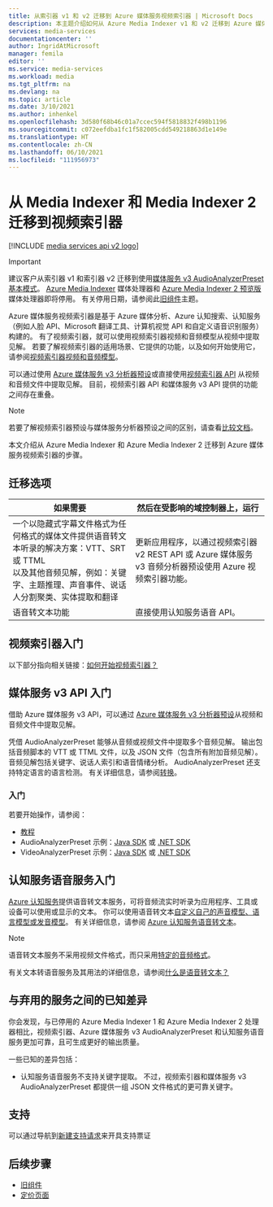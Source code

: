 ```yaml
---
title: 从索引器 v1 和 v2 迁移到 Azure 媒体服务视频索引器 | Microsoft Docs
description: 本主题介绍如何从 Azure Media Indexer v1 和 v2 迁移到 Azure 媒体服务视频索引器。
services: media-services
documentationcenter: ''
author: IngridAtMicrosoft
manager: femila
editor: ''
ms.service: media-services
ms.workload: media
ms.tgt_pltfrm: na
ms.devlang: na
ms.topic: article
ms.date: 3/10/2021
ms.author: inhenkel
ms.openlocfilehash: 3d580f68b46c01a7ccec594f5818832f498b1196
ms.sourcegitcommit: c072eefdba1fc1f582005cdd549218863d1e149e
ms.translationtype: HT
ms.contentlocale: zh-CN
ms.lasthandoff: 06/10/2021
ms.locfileid: "111956973"
---
```

# <a name="migrate-from-media-indexer-and-media-indexer-2-to-video-indexer"></a>从 Media Indexer 和 Media Indexer 2 迁移到视频索引器

[!INCLUDE [media services api v2 logo](./includes/v2-hr.md)]

> [!IMPORTANT]
> 建议客户从索引器 v1 和索引器 v2 迁移到使用[媒体服务 v3 AudioAnalyzerPreset 基本模式](../latest/analyze-video-audio-files-concept.md)。 [Azure Media Indexer](media-services-index-content.md) 媒体处理器和 [Azure Media Indexer 2 预览版](./legacy-components.md)媒体处理器即将停用。 有关停用日期，请参阅此[旧组件](legacy-components.md)主题。

Azure 媒体服务视频索引器是基于 Azure 媒体分析、Azure 认知搜索、认知服务（例如人脸 API、Microsoft 翻译工具、计算机视觉 API 和自定义语音识别服务）构建的。 有了视频索引器，就可以使用视频索引器视频和音频模型从视频中提取见解。 若要了解视频索引器的适用场景、它提供的功能，以及如何开始使用它，请参阅[视频索引器视频和音频模型](../../azure-video-analyzer/video-analyzer-for-media-docs/video-indexer-overview.md)。 

可以通过使用 [Azure 媒体服务 v3 分析器预设](../latest/analyze-video-audio-files-concept.md)或直接使用[视频索引器 API](https://api-portal.videoindexer.ai/) 从视频和音频文件中提取见解。 目前，视频索引器 API 和媒体服务 v3 API 提供的功能之间存在重叠。

> [!NOTE]
> 若要了解视频索引器预设与媒体服务分析器预设之间的区别，请查看[比较文档](../../azure-video-analyzer/video-analyzer-for-media-docs/compare-video-indexer-with-media-services-presets.md)。

本文介绍从 Azure Media Indexer 和 Azure Media Indexer 2 迁移到 Azure 媒体服务视频索引器的步骤。  

## <a name="migration-options"></a>迁移选项

|如果需要  |然后在受影响的域控制器上，运行 |
|---|---|
|一个以隐藏式字幕文件格式为任何格式的媒体文件提供语音转文本听录的解决方案：VTT、SRT 或 TTML<br/>以及其他音频见解，例如：关键字、主题推理、声音事件、说话人分割聚类、实体提取和翻译| 更新应用程序，以通过视频索引器 v2 REST API 或 Azure 媒体服务 v3 音频分析器预设使用 Azure 视频索引器功能。|
|语音转文本功能| 直接使用认知服务语音 API。|  

## <a name="getting-started-with-video-indexer"></a>视频索引器入门

以下部分指向相关链接：[如何开始视频索引器？](../../azure-video-analyzer/video-analyzer-for-media-docs/video-indexer-overview.md#how-can-i-get-started-with-video-analyzer-for-media) 

## <a name="getting-started-with-media-services-v3-apis"></a>媒体服务 v3 API 入门

借助 Azure 媒体服务 v3 API，可以通过 [Azure 媒体服务 v3 分析器预设](../latest/analyze-video-audio-files-concept.md)从视频和音频文件中提取见解。

凭借 AudioAnalyzerPreset 能够从音频或视频文件中提取多个音频见解。 输出包括音频脚本的 VTT 或 TTML 文件，以及 JSON 文件（包含所有附加音频见解）。 音频见解包括关键字、说话人索引和语音情绪分析。 AudioAnalyzerPreset 还支持特定语言的语言检测。 有关详细信息，请参阅[转换](/rest/api/media/transforms/createorupdate#audioanalyzerpreset)。

### <a name="get-started"></a>入门

若要开始操作，请参阅：

* [教程](../latest/analyze-videos-tutorial.md)
* AudioAnalyzerPreset 示例：[Java SDK](https://github.com/Azure-Samples/media-services-v3-java/tree/master/AudioAnalytics/AudioAnalyzer) 或 [.NET SDK](https://github.com/Azure-Samples/media-services-v3-dotnet/tree/master/AudioAnalytics/AudioAnalyzer)
* VideoAnalyzerPreset 示例：[Java SDK](https://github.com/Azure-Samples/media-services-v3-java/tree/master/VideoAnalytics/VideoAnalyzer) 或 [.NET SDK](https://github.com/Azure-Samples/media-services-v3-dotnet/tree/master/VideoAnalytics/VideoAnalyzer)

## <a name="getting-started-with-cognitive-services-speech-services"></a>认知服务语音服务入门

[Azure 认知服务](../../cognitive-services/index.yml)提供语音转文本服务，可将音频流实时听录为应用程序、工具或设备可以使用或显示的文本。 你可以使用语音转文本[自定义自己的声音模型、语言模型或发音模型](../../cognitive-services/speech-service/how-to-custom-speech-train-model.md)。 有关详细信息，请参阅 [Azure 认知服务语音转文本](../../cognitive-services/speech-service/speech-to-text.md)。 

> [!NOTE] 
> 语音转文本服务不采用视频文件格式，而只采用[特定的音频格式](../../cognitive-services/speech-service/rest-speech-to-text.md#audio-formats)。 

有关文本转语音服务及其用法的详细信息，请参阅[什么是语音转文本？](../../cognitive-services/speech-service/speech-to-text.md)

## <a name="known-differences-from-deprecated-services"></a>与弃用的服务之间的已知差异

你会发现，与已停用的 Azure Media Indexer 1 和 Azure Media Indexer 2 处理器相比，视频索引器、Azure 媒体服务 v3 AudioAnalyzerPreset 和认知服务语音服务更加可靠，且可生成更好的输出质量。  

一些已知的差异包括：

* 认知服务语音服务不支持关键字提取。 不过，视频索引器和媒体服务 v3 AudioAnalyzerPreset 都提供一组 JSON 文件格式的更可靠关键字。

## <a name="support"></a>支持

可以通过导航到[新建支持请求](https://portal.azure.com/#blade/Microsoft_Azure_Support/HelpAndSupportBlade/newsupportrequest)来开具支持票证

## <a name="next-steps"></a>后续步骤

* [旧组件](legacy-components.md)
* [定价页面](https://azure.microsoft.com/pricing/details/media-services/#encoding)